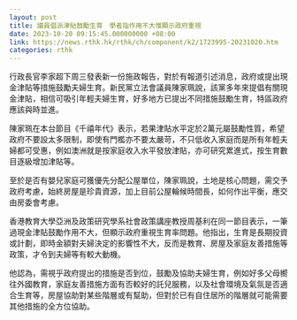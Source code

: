 ```yaml
---
layout: post
title: 議員倡派津貼鼓勵生育　學者指作用不大惟顯示政府重視
date: 2023-10-20 09:15:45.000000000 +08:00
link: https://news.rthk.hk/rthk/ch/component/k2/1723995-20231020.htm
categories: rthk
---
```


行政長官李家超下周三發表新一份施政報告，對於有報道引述消息，政府或提出現金津貼等措施鼓勵夫婦生育。新民黨立法會議員陳家珮說，該黨多年來提倡有關現金津貼，相信可吸引年輕夫婦生育，好多地方已提出不同措施鼓勵生育，特區政府應該與時並進。

陳家珮在本台節目《千禧年代》表示，若果津貼水平定於2萬元屬鼓勵性質，希望政府不要設太多限制，即使有門檻亦不要太嚴苛，不只低收入家庭而是所有年輕夫婦都可受惠，例如澳洲就是按家庭收入水平發放津貼，亦可研究累進式，按生育數目逐級增加津貼等。

至於是否有嬰兒家庭可獲優先分配公屋單位，陳家珮說，土地是核心問題，需交予政府考慮，始終房屋是珍貴資源，加上目前公屋輪候時間長，如何作出平衡，應交由房委會考慮。

香港教育大學亞洲及政策研究學系社會政策講座教授周基利在同一節目表示，一筆過現金津貼鼓勵作用不大，但顯示政府重視生育率問題。他指出，生育是長期投資或計劃，即時金額對夫婦決定的影響性不大，反而是教育、房屋及家庭友善措施等政策，才令到夫婦等有較大動機。

他認為，需視乎政府提出的措施是否到位，鼓勵及協助夫婦生育，例如好多父母嚮往外國教育，家庭友善措施方面有否較好的託兒服務，以及社會環境及氣氛是否適合生育等，房屋協助對某些階層或有幫助，但對於已有自住居所的階層就可能需要其他措施的全方位協助。
